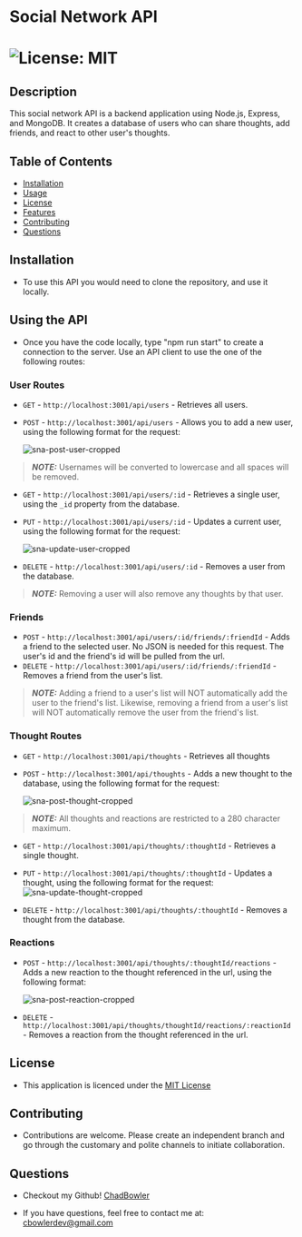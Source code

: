 # Social Network API

# ![License: MIT](https://img.shields.io/badge/License-MIT-yellow.svg)

## Description
This social network API is a backend application using Node.js, Express, and MongoDB. It creates a database of users who can share thoughts, add friends, and react to other user's thoughts.

## Table of Contents

- [Installation](#Installation)
- [Usage](#using-the-api)
- [License](#License)
- [Features](#Features)
- [Contributing](#Contributing)
- [Questions](#Questions)

## Installation

* To use this API you would need to clone the repository, and use it locally.

## Using the API

* Once you have the code locally, type "npm run start" to create a connection to the server. Use an API client to use the one of the following routes:
### User Routes
 - `GET` - `http://localhost:3001/api/users` - Retrieves all users. 
 - `POST` - `http://localhost:3001/api/users` - Allows you to add a new user, using the following format for the request:
  
   ![sna-post-user-cropped](https://github.com/ChadBowler/social-network-api/assets/127648744/16b21fc2-23d5-4620-bc8b-86e1104942d1)

> **_NOTE:_** Usernames will be converted to lowercase and all spaces will be removed.

 - `GET` - `http://localhost:3001/api/users/:id` - Retrieves a single user, using the `_id` property from the database.
 - `PUT` - `http://localhost:3001/api/users/:id` - Updates a current user, using the following format for the request:
  
   ![sna-update-user-cropped](https://github.com/ChadBowler/social-network-api/assets/127648744/0d7ca1ce-d675-45c2-b0bc-3af0bd14dd28)


 - `DELETE` - `http://localhost:3001/api/users/:id` - Removes a user from the database.
 > **_NOTE:_** Removing a user will also remove any thoughts by that user.

### Friends
 - `POST` - `http://localhost:3001/api/users/:id/friends/:friendId` - Adds a friend to the selected user. No JSON is needed for this request. The user's id and the friend's id will be pulled from the url.
 - `DELETE` - `http://localhost:3001/api/users/:id/friends/:friendId` - Removes a friend from the user's list.
 > **_NOTE:_** Adding a friend to a user's list will NOT automatically add the user to the friend's list. Likewise, removing a friend from a user's list will NOT automatically remove the user from the friend's list.

### Thought Routes
 - `GET` - `http://localhost:3001/api/thoughts` - Retrieves all thoughts
 - `POST` - `http://localhost:3001/api/thoughts` - Adds a new thought to the database, using the following format for the request:
  
   ![sna-post-thought-cropped](https://github.com/ChadBowler/social-network-api/assets/127648744/7bc5a77f-f1f2-48f2-bfef-ac29004a3874)

> **_NOTE:_** All thoughts and reactions are restricted to a 280 character maximum.

 - `GET` - `http://localhost:3001/api/thoughts/:thoughtId` - Retrieves  a single thought.
 - `PUT` - `http://localhost:3001/api/thoughts/:thoughtId` - Updates a thought, using the following format for the request:
   ![sna-update-thought-cropped](https://github.com/ChadBowler/social-network-api/assets/127648744/dba0c630-5ed6-4e78-abdc-734e49be272b)

- `DELETE` - `http://localhost:3001/api/thoughts/:thoughtId` - Removes a thought from the database.

### Reactions
- `POST` - `http://localhost:3001/api/thoughts/:thoughtId/reactions` - Adds a new reaction to the thought referenced in the url, using the following format:
 
  ![sna-post-reaction-cropped](https://github.com/ChadBowler/social-network-api/assets/127648744/e05eb114-853e-4e9e-a085-3c67c4490532)

 - `DELETE` - `http://localhost:3001/api/thoughts/thoughtId/reactions/:reactionId` - Removes a reaction from the thought referenced in the url.


## License

* This application is licenced under the [MIT License](https://opensource.org/licenses/MIT)

## Contributing

* Contributions are welcome. Please create an independent branch and go through the customary and polite channels to initiate collaboration.

## Questions

* Checkout my Github! [ChadBowler](https://www.github.com/ChadBowler)

* If you have questions, feel free to contact me at: cbowlerdev@gmail.com

